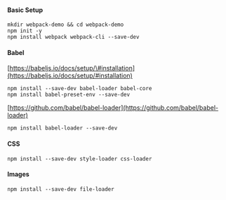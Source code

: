 #### Basic Setup

```
mkdir webpack-demo && cd webpack-demo
npm init -y
npm install webpack webpack-cli --save-dev
```

#### Babel

[https://babeljs.io/docs/setup/\#installation](https://babeljs.io/docs/setup/#installation)

```
npm install --save-dev babel-loader babel-core
npm install babel-preset-env --save-dev
```

[https://github.com/babel/babel-loader](https://github.com/babel/babel-loader)

```
npm install babel-loader --save-dev
```

#### CSS

```
npm install --save-dev style-loader css-loader
```

#### Images

```
npm install --save-dev file-loader
```



